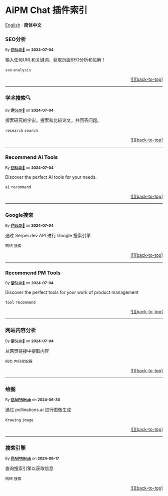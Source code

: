 <h1>AiPM Chat 插件索引</h1>

[English](./README.md) · **简体中文**<!-- AWESOME PLUGINS -->

### SEO分析

<sup>By **[@5LOI🐬](https://www.5loi.com)** on **2024-07-04**</sup>

输入任何URL和关键词，获取页面SEO分析和见解！

`seo` `analysis`

<div align="right">

[!\[\]\[back-to-top\]](#readme-top)

</div>

***

### 学术搜索🔍

<sup>By **[@5LOI🐬](https://www.5loi.com)** on **2024-07-04**</sup>

探索研究的宇宙。搜索和比较论文，并回答问题。

`research` `search`

<div align="right">

[!\[\]\[back-to-top\]](#readme-top)

</div>

***

### Recommend AI Tools

<sup>By **[@5LOI🐬](https://www.5loi.com)** on **2024-07-04**</sup>

Discover the perfect AI tools for your needs.

`ai` `recommend`

<div align="right">

[!\[\]\[back-to-top\]](#readme-top)

</div>

***

### Google搜索

<sup>By **[@5LOI🐬](https://www.5loi.com)** on **2024-07-04**</sup>

通过 Serper.dev API 进行 Google 搜索引擎

`网络` `搜索`

<div align="right">

[!\[\]\[back-to-top\]](#readme-top)

</div>

***

### Recommend PM Tools

<sup>By **[@5LOI🐬](https://www.5loi.com)** on **2024-07-04**</sup>

Discover the perfect tools for your work of product management

`tool` `recommend`

<div align="right">

[!\[\]\[back-to-top\]](#readme-top)

</div>

***

### 网站内容分析

<sup>By **[@5LOI🐬](https://www.5loi.com)** on **2024-07-04**</sup>

从网页链接中提取内容

`网页` `内容爬取器`

<div align="right">

[!\[\]\[back-to-top\]](#readme-top)

</div>

***

### 绘图

<sup>By **[@AiPMHub](https://github.com/aipmhub/chat-plugin-drawing)** on **2024-06-30**</sup>

通过 pollinations.ai 进行图像生成

`drawing` `image`

<div align="right">

[!\[\]\[back-to-top\]](#readme-top)

</div>

***

### 搜索引擎

<sup>By **[@AiPMHub](https://github.com/aipmhub/chat-plugin-search-engine)** on **2024-06-17**</sup>

查询搜索引擎以获取信息

`网络` `搜索`

<div align="right">

[!\[\]\[back-to-top\]](#readme-top)

</div>
